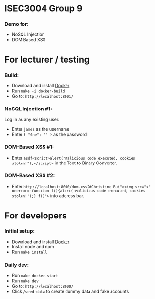 # ISEC3004 Group 9

### Demo for:

-   NoSQL Injection
-   DOM Based XSS

# For lecturer / testing

### Build:

-   Download and install [Docker](https://www.docker.com/products/docker-desktop/)
-   Run `make -i docker-build`
-   Go to: `http://localhost:8001/`

### NoSQL Injection #1:

Log in as any existing user.

-   Enter `james` as the username
-   Enter `{ "$ne": "" }` as the password

### DOM-Based XSS #1:

-   Enter `asdf<script>alert("Malicious code executed, cookies stolen!");</script>` in the Text to Binary Converter.

### DOM-Based XSS #2:

-   Enter `http://localhost:8000/dom-xss2#Christine Bui"><img src="x" onerror="function f(){alert('Malicious code executed, cookies stolen!');} f()">` into address bar.

# For developers

### Initial setup:

-   Download and install [Docker](https://www.docker.com/products/docker-desktop/)
-   Install node and npm
-   Run `make install`

### Daily dev:

-   Run `make docker-start`
-   Run `make dev`
-   Go to: `http://localhost:8000/`
-   Click `/seed-data` to create dummy data and fake accounts
